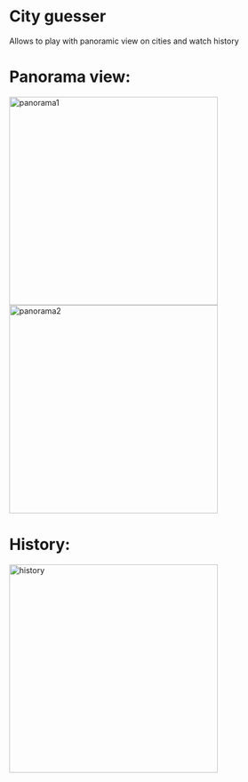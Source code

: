 # City guesser
Allows to play with panoramic view on cities and watch history
# Panorama view:
<img width="375" alt="panorama1" src="https://imgur.com/ArFIdca.png">
<img width="375" alt="panorama2" src="https://imgur.com/pqKkm8s.png">

# History:
<img width="375" alt="history" src="https://imgur.com/uo9w42y.png">

